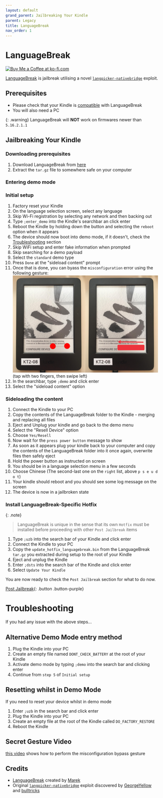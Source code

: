 ```yaml
---
layout: default
grand_parent: Jailbreaking Your Kindle
parent: Legacy
title: LanguageBreak
nav_order: 1
---
```


# LanguageBreak
<a href='https://ko-fi.com/notmarek' target='_blank'><img height='35' style='border:0px;height:46px;' src='https://storage.ko-fi.com/cdn/brandasset/v2/support_me_on_kofi_dark.png' border='0' alt='Buy Me a Coffee at ko-fi.com' />

[LanguageBreak](https://www.mobileread.com/forums/showthread.php?t=356872) is jailbreak utilising a novel [`langpicker-nativebridge`](https://www.mobileread.com/forums/showthread.php?t=356766) exploit.

## Prerequisites
- Please check that your Kindle is [compatible](../kindle-models.html) with LanguageBreak
- You will also need a PC

{: .warning}
LanguageBreak will **NOT** work on firmwares newer than `5.16.2.1.1`

## Jailbreaking Your Kindle

### Downloading prerequisites
1. Download LanguageBreak from [here](https://github.com/notmarek/LanguageBreak/releases/latest)
2. Extract the `tar.gz` file to somewhere safe on your computer


### Entering demo mode
### Initial setup
1. Factory reset your Kindle
2. On the language selection screen, select any language
3. Skip Wi-Fi registration by selecting any network and then backing out
4. Type `;enter_demo` into the Kindle's searchbar an click enter
5. Reboot the Kindle by holding down the button and selecting the `reboot` option when it appears
6. The device should now boot into demo mode, if it doesn't, check the [Troubleshooting](#troubleshooting) section
7. Skip WiFi setup and enter fake information when prompted
8. Skip searching for a demo payload
9. Select the `standard` demo type
10. Press `Done` at the "sideload content" prompt
11. Once that is done, you can byass the `misconfiguration` error using the following gesture:
![gesture](./WatchThis/WatchThis-Gesture.png)
(tap with two fingers, then swipe left)
12. In the searchbar, type `;demo` and click enter
13. Select the "sideload content" option

### Sideloading the content
1. Connect the Kindle to your PC
2. Copy the contents of the LanguageBreak folder to the Kindle - merging and replacing all files
3. Eject and Unplug your kindle and go back to the demo menu
4. Select the "Resell Device" option
5. Choose `Yes/Resell`
6. Now wait for the `press power button` message to show
7. As soon as it appears plug your kindle back to your computer and copy the contents of the LanguageBreak folder into it once again, overwrite files then safely eject
8. Hold the power button as instructed on screen
9. You should be in a language selection menu in a few seconds
10. Choose Chinese (The second-last one on the `right` list, above `p s e u d o t`)
11. Your kindle should reboot and you should see some log message on the screen
12. The device is now in a jailbroken state

### Install LanguageBreak-Specific Hotfix
{: .note}
> LanguageBreak is unique in the sense that its own `Hotfix` must be installed before proceeding with other `Post Jailbreak` items

1. Type `;uzb` into the search bar of your Kindle and click enter
2. Connect the Kindle to your PC
3. Copy the `update_hotfix_languagebreak.bin` from the LanguageBreak `tar.gz` you extracted during setup to the root of your Kindle
4. Eject and unplug the Kindle
5. Enter `;dsts` into the search bar of the Kindle and click enter
6. Select `Update Your Kindle`

You are now ready to check the `Post Jailbreak` section for what to do now.

[Post Jailbreak](../post-jailbreak/){: .button .button-purple}

# Troubleshooting
If you had any issue with the above steps...

## Alternative Demo Mode entry method
1. Plug the Kindle into your PC
2. Create an empty file named `DONT_CHECK_BATTERY` at the root of your Kindle
3. Activate demo mode by typing `;demo` into the search bar and clicking enter
4. Continue from `step 5` of `Initial setup`

## Resetting whilst in Demo Mode
If you need to reset your device whilst in demo mode
1. Enter `;uzb` in the search bar and click enter
2. Plug the Kindle into your PC
3. Create an empty file at the root of the Kindle called `DO_FACTORY_RESTORE`
4. Reboot the Kindle

## Secret Gesture Video
[this video](https://www.youtube.com/watch?v=JzuIGbGPpig) shows how to perform the misconfiguration bypass gesture

## Credits
- [LanguageBreak](https://www.mobileread.com/forums/showthread.php?t=356872) created by [Marek](https://www.mobileread.com/forums/member.php?u=340787)
- Original [`langpicker-nativebridge`](https://www.mobileread.com/forums/showthread.php?t=356766) exploit discovered by [GeorgeYellow](https://www.mobileread.com/forums/member.php?u=288138) and [bulltricks](https://www.mobileread.com/forums/member.php?u=335985)